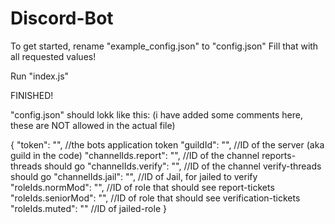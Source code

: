 # Discord-Bot

To get started, rename "example_config.json" to "config.json"
Fill that with all requested values!

Run "index.js"

FINISHED!


"config.json" should lokk like this: 
(i have added some comments here, these are NOT allowed in the actual file)

{
	"token":           "", //the bots application token
	"guildId":         "", //ID of the server (aka guild in the code)
	"channelIds.report": "", //ID of the channel reports-threads should go
	"channelIds.verify": "", //ID of the channel verify-threads should go
	"channelIds.jail":   "", //ID of Jail, for jailed to verify
	"roleIds.normMod":       "", //ID of role that should see report-tickets
	"roleIds.seniorMod":  "", //ID of role that should see verification-tickets
	"roleIds.muted":     ""  //ID of jailed-role
}